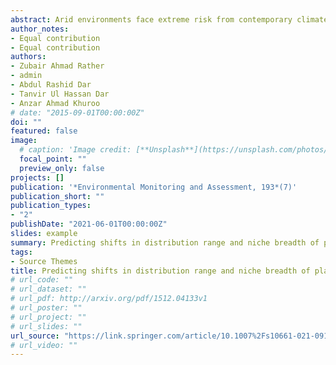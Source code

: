 ```yaml
---
abstract: Arid environments face extreme risk from contemporary climate change; therefore, predicting the shifts in species distribution range and niche breadth in these environments assumes urgent research priority. Here we report the potential distribution and predict future distribution range of two model plant species typically representing contrasting environments across Asia and Africa: hot-arid Ephedra foliata and cold-arid E. gerardiana. We adopted a comparative modelling approach and used occurrence points from extensive field surveys, supplemented with herbaria records and publicly available distribution data. Our study reveals that currently an area of 8.797334 × 106 km2 (8.8%) is potentially suitable for E. foliata and nearly half 4.759326 × 106 km2 (4.8%) for E. gerardiana. Under future climate change scenarios, distribution range of E. foliata is predicted to expand but contract in E. gerardiana. Similarly, E. foliata showed broader niche breadth which is predicted to increase under B1 (0.097-0.125) and B2 (0.878-0.930) climatic change scenarios. In contrast, E. gerardiana had narrower niche breadth and expected to further decrease under B1 (0.081-0.078) and B2 (0.878-0.854). The most influential bioclimatic variable governing the potential distribution and niche breadth of E. foliata was the precipitation of warmest quarter, whereas that of E. gerardiana was temperature seasonality. The results from our study can help in developing potential indicator plant species for assessment and monitoring of distribution range shifts in response to changing climate in the arid environments.
author_notes:
- Equal contribution
- Equal contribution
authors:
- Zubair Ahmad Rather
- admin
- Abdul Rashid Dar
- Tanvir Ul Hassan Dar
- Anzar Ahmad Khuroo
# date: "2015-09-01T00:00:00Z"
doi: ""
featured: false
image:
  # caption: 'Image credit: [**Unsplash**](https://unsplash.com/photos/jdD8gXaTZsc)'
  focal_point: ""
  preview_only: false
projects: []
publication: '*Environmental Monitoring and Assessment, 193*(7)'
publication_short: ""
publication_types:
- "2"
publishDate: "2021-06-01T00:00:00Z"
slides: example
summary: Predicting shifts in distribution range and niche breadth of plant species in contrasting arid environments under climate change.
tags:
- Source Themes
title: Predicting shifts in distribution range and niche breadth of plant species in contrasting arid environments under climate change
# url_code: ""
# url_dataset: ""
# url_pdf: http://arxiv.org/pdf/1512.04133v1
# url_poster: ""
# url_project: ""
# url_slides: ""
url_source: "https://link.springer.com/article/10.1007%2Fs10661-021-09160-5"
# url_video: ""
---
```




